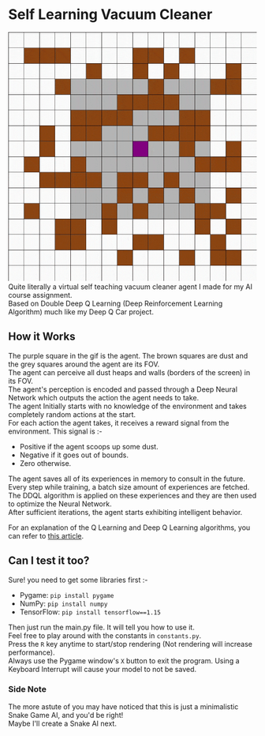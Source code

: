 # Self Learning Vacuum Cleaner  
![Agent](./gif/Cleaner_Agent.gif)  
Quite literally a virtual self teaching vacuum cleaner agent I made for my AI course assignment.  
Based on Double Deep Q Learning (Deep Reinforcement Learning Algorithm) much like my Deep Q Car project.  

## How it Works
The purple square in the gif is the agent. The brown squares are dust and the grey squares around the agent are its FOV.  
The agent can perceive all dust heaps and walls (borders of the screen) in its FOV.  
The agent's perception is encoded and passed through a Deep Neural Network which outputs the action the agent needs to take.  
The agent Initially starts with no knowledge of the environment and takes completely random actions at the start.  
For each action the agent takes, it receives a reward signal from the environment. This signal is :-
- Positive if the agent scoops up some dust.  
- Negative if it goes out of bounds.
- Zero otherwise.  

The agent saves all of its experiences in memory to consult in the future.  
Every step while training, a batch size amount of experiences are fetched. The DDQL algorithm is applied on these experiences and they are then used to optimize the Neural Network.  
After sufficient iterations, the agent starts exhibiting intelligent behavior.

For an explanation of the Q Learning and Deep Q Learning algorithms, you can refer to [this article](https://towardsdatascience.com/qrash-course-deep-q-networks-from-the-ground-up-1bbda41d3677).

## Can I test it too?
Sure! you need to get some libraries first :-
- Pygame:     `pip install pygame`
- NumPy:      `pip install numpy`
- TensorFlow: `pip install tensorflow==1.15`  
 
Then just run the main.py file. It will tell you how to use it.  
Feel free to play around with the constants in `constants.py`.  
Press the `R` key anytime to start/stop rendering (Not rendering will increase performance).  
Always use the Pygame window's `X` button to exit the program. Using a Keyboard Interrupt will cause your model to not be saved.  


### Side Note
The more astute of you may have noticed that this is just a minimalistic Snake Game AI, and you'd be right!  
Maybe I'll create a Snake AI next.
